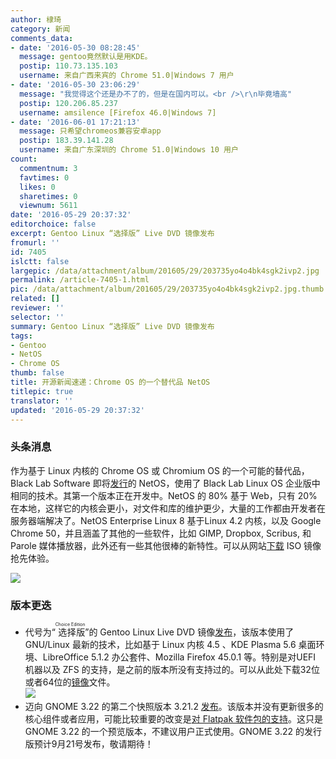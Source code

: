 ```yaml
---
author: 棣琦
category: 新闻
comments_data:
- date: '2016-05-30 08:28:45'
  message: gentoo竟然默认是用KDE。
  postip: 110.73.135.103
  username: 来自广西来宾的 Chrome 51.0|Windows 7 用户
- date: '2016-05-30 23:06:29'
  message: "我觉得这个还是办不了的，但是在国内可以。<br />\r\n毕竟墙高"
  postip: 120.206.85.237
  username: amsilence [Firefox 46.0|Windows 7]
- date: '2016-06-01 17:21:13'
  message: 只希望chromeos兼容安卓app
  postip: 183.39.141.28
  username: 来自广东深圳的 Chrome 51.0|Windows 10 用户
count:
  commentnum: 3
  favtimes: 0
  likes: 0
  sharetimes: 0
  viewnum: 5611
date: '2016-05-29 20:37:32'
editorchoice: false
excerpt: Gentoo Linux “选择版” Live DVD 镜像发布
fromurl: ''
id: 7405
islctt: false
largepic: /data/attachment/album/201605/29/203735yo4o4bk4sgk2ivp2.jpg
permalink: /article-7405-1.html
pic: /data/attachment/album/201605/29/203735yo4o4bk4sgk2ivp2.jpg.thumb.jpg
related: []
reviewer: ''
selector: ''
summary: Gentoo Linux “选择版” Live DVD 镜像发布
tags:
- Gentoo
- NetOS
- Chrome OS
thumb: false
title: 开源新闻速递：Chrome OS 的一个替代品 NetOS
titlepic: true
translator: ''
updated: '2016-05-29 20:37:32'
---
```


### 头条消息


作为基于 Linux 内核的 Chrome OS 或 Chromium OS 的一个可能的替代品，Black Lab Software 即将[发行](http://www.pc-opensystems.com/2016/05/netos-enterprise-developer-preview-8-is.html)的 NetOS，使用了 Black Lab Linux OS 企业版中相同的技术。其第一个版本正在开发中。NetOS 的 80% 基于 Web，只有 20% 在本地，这样它的内核会更小，对文件和库的维护更少，大量的工作都由开发者在服务器端解决了。NetOS Enterprise Linux 8 基于Linux 4.2 内核，以及 Google Chrome 50，并且涵盖了其他的一些软件，比如 GIMP, Dropbox, Scribus, 和 Parole 媒体播放器，此外还有一些其他很棒的新特性。可以从网站[下载](http://www.pc-opensystems.com/2016/05/netos-enterprise-developer-preview-8-is.html) ISO 镜像抢先体验。


![](/data/attachment/album/201605/29/203735yo4o4bk4sgk2ivp2.jpg)


### 版本更迭


* 代号为“<ruby> 选择版 <rt>  Choice Edition </rt></ruby>”的 Gentoo Linux Live DVD 镜像[发布](https://wiki.gentoo.org/wiki/Project:RelEng/LiveDVD/20160514)，该版本使用了 GNU/Linux 最新的技术，比如基于 Linux 内核 4.5 、KDE Plasma 5.6 桌面环境、LibreOffice 5.1.2 办公套件、Mozilla Firefox 45.0.1 等。特别是对UEFI 机器以及 ZFS 的支持，是之前的版本所没有支持过的。可以从此处下载32位或者64位的[镜像](http://linux.softpedia.com/get/System/Operating-Systems/Linux-Distributions/Gentoo-Linux-879.shtml#download)文件。  
![](/data/attachment/album/201605/29/203736lwdckz9aca789iii.jpg)
* 迈向 GNOME 3.22 的第二个快照版本 3.21.2 [发布](http://permalink.gmane.org/gmane.comp.gnome.devel.announce/465)。该版本并没有更新很多的核心组件或者应用，可能比较重要的改变是[对 Flatpak 软件包的支持](http://news.softpedia.com/news/gnome-software-package-manager-has-just-received-support-for-flatpak-packages-504397.shtml)。这只是 GNOME 3.22 的一个预览版本，不建议用户正式使用。GNOME 3.22 的发行版预计9月21号发布，敬请期待！